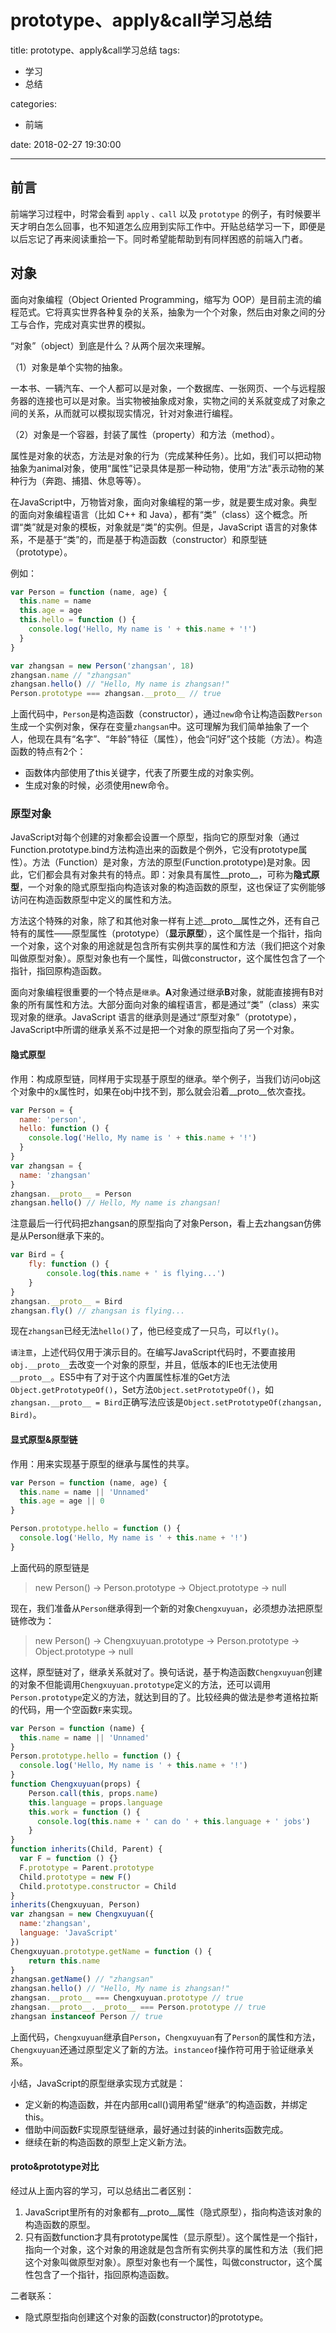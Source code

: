 # prototype、apply&call学习总结

title: prototype、apply&call学习总结
tags:

- 学习
- 总结

categories:

- 前端

date: 2018-02-27 19:30:00

---

## 前言

前端学习过程中，时常会看到 `apply` `、call` 以及 `prototype` 的例子，有时候要半天才明白怎么回事，也不知道怎么应用到实际工作中。开贴总结学习一下，即便是以后忘记了再来阅读重拾一下。同时希望能帮助到有同样困惑的前端入门者。

<!-- more -->

## 对象

面向对象编程（Object Oriented Programming，缩写为 OOP）是目前主流的编程范式。它将真实世界各种复杂的关系，抽象为一个个对象，然后由对象之间的分工与合作，完成对真实世界的模拟。

“对象”（object）到底是什么？从两个层次来理解。

（1）对象是单个实物的抽象。

一本书、一辆汽车、一个人都可以是对象，一个数据库、一张网页、一个与远程服务器的连接也可以是对象。当实物被抽象成对象，实物之间的关系就变成了对象之间的关系，从而就可以模拟现实情况，针对对象进行编程。

（2）对象是一个容器，封装了属性（property）和方法（method）。

属性是对象的状态，方法是对象的行为（完成某种任务）。比如，我们可以把动物抽象为animal对象，使用“属性”记录具体是那一种动物，使用“方法”表示动物的某种行为（奔跑、捕猎、休息等等）。

在JavaScript中，万物皆对象，面向对象编程的第一步，就是要生成对象。典型的面向对象编程语言（比如 C++ 和 Java），都有“类”（class）这个概念。所谓“类”就是对象的模板，对象就是“类”的实例。但是，JavaScript 语言的对象体系，不是基于“类”的，而是基于构造函数（constructor）和原型链（prototype）。

例如：

``` JavaScript
var Person = function (name, age) {
  this.name = name
  this.age = age
  this.hello = function () {
    console.log('Hello, My name is ' + this.name + '!')
  }
}

var zhangsan = new Person('zhangsan', 18)
zhangsan.name // "zhangsan"
zhangsan.hello() // "Hello, My name is zhangsan!"
Person.prototype === zhangsan.__proto__ // true
```

上面代码中，`Person`是构造函数（constructor），通过`new`命令让构造函数`Person`生成一个实例对象，保存在变量`zhangsan`中。这可理解为我们简单抽象了一个人，他现在具有“名字”、“年龄”特征（属性），他会“问好”这个技能（方法）。构造函数的特点有2个：

- 函数体内部使用了this关键字，代表了所要生成的对象实例。
- 生成对象的时候，必须使用new命令。

### 原型对象

JavaScript对每个创建的对象都会设置一个原型，指向它的原型对象（通过Function.prototype.bind方法构造出来的函数是个例外，它没有prototype属性）。方法（Function）是对象，方法的原型(Function.prototype)是对象。因此，它们都会具有对象共有的特点。即：对象具有属性__proto__，可称为**隐式原型**，一个对象的隐式原型指向构造该对象的构造函数的原型，这也保证了实例能够访问在构造函数原型中定义的属性和方法。

方法这个特殊的对象，除了和其他对象一样有上述__proto__属性之外，还有自己特有的属性——原型属性（prototype）（**显示原型**），这个属性是一个指针，指向一个对象，这个对象的用途就是包含所有实例共享的属性和方法（我们把这个对象叫做原型对象）。原型对象也有一个属性，叫做constructor，这个属性包含了一个指针，指回原构造函数。

面向对象编程很重要的一个特点是`继承`。**A**对象通过继承**B**对象，就能直接拥有B对象的所有属性和方法。大部分面向对象的编程语言，都是通过“类”（class）来实现对象的继承。JavaScript 语言的继承则是通过“原型对象”（prototype），JavaScript中所谓的继承关系不过是把一个对象的原型指向了另一个对象。

#### 隐式原型

作用：构成原型链，同样用于实现基于原型的继承。举个例子，当我们访问obj这个对象中的x属性时，如果在obj中找不到，那么就会沿着__proto__依次查找。

``` JavaScript
var Person = {
  name: 'person',
  hello: function () {
    console.log('Hello, My name is ' + this.name + '!')
  }
}
var zhangsan = {
  name: 'zhangsan'
}
zhangsan.__proto__ = Person
zhangsan.hello() // Hello, My name is zhangsan!
```

注意最后一行代码把zhangsan的原型指向了对象Person，看上去zhangsan仿佛是从Person继承下来的。

``` JavaScript
var Bird = {
    fly: function () {
        console.log(this.name + ' is flying...')
    }
}
zhangsan.__proto__ = Bird
zhangsan.fly() // zhangsan is flying...
```

现在`zhangsan`已经无法`hello()`了，他已经变成了一只鸟，可以`fly()`。

`请注意`，上述代码仅用于演示目的。在编写JavaScript代码时，不要直接用`obj.__proto__`去改变一个对象的原型，并且，低版本的IE也无法使用`__proto__`。ES5中有了对于这个内置属性标准的Get方法`Object.getPrototypeOf()`，Set方法`Object.setPrototypeOf()`，如`zhangsan.__proto__ = Bird`正确写法应该是`Object.setPrototypeOf(zhangsan, Bird)`。

#### 显式原型&原型链

作用：用来实现基于原型的继承与属性的共享。

``` JavaScript
var Person = function (name, age) {
  this.name = name || 'Unnamed'
  this.age = age || 0
}

Person.prototype.hello = function () {
  console.log('Hello, My name is ' + this.name + '!')
}
```

上面代码的原型链是
> new Person() -> Person.prototype -> Object.prototype -> null

现在，我们准备从`Person`继承得到一个新的对象`Chengxuyuan`，必须想办法把原型链修改为：
> new Person() -> Chengxuyuan.prototype -> Person.prototype -> Object.prototype -> null

这样，原型链对了，继承关系就对了。换句话说，基于构造函数`Chengxuyuan`创建的对象不但能调用`Chengxuyuan.prototype`定义的方法，还可以调用`Person.prototype`定义的方法，就达到目的了。比较经典的做法是参考道格拉斯的代码，用一个空函数`F`来实现。

``` JavaScript
var Person = function (name) {
  this.name = name || 'Unnamed'
}
Person.prototype.hello = function () {
  console.log('Hello, My name is ' + this.name + '!')
}
function Chengxuyuan(props) {
    Person.call(this, props.name)
    this.language = props.language
    this.work = function () {
      console.log(this.name + ' can do ' + this.language + ' jobs')
    }
}
function inherits(Child, Parent) {
  var F = function () {}
  F.prototype = Parent.prototype
  Child.prototype = new F()
  Child.prototype.constructor = Child
}
inherits(Chengxuyuan, Person)
var zhangsan = new Chengxuyuan({
  name:'zhangsan',
  language: 'JavaScript'
})
Chengxuyuan.prototype.getName = function () {
    return this.name
}
zhangsan.getName() // "zhangsan"
zhangsan.hello() // "Hello, My name is zhangsan!"
zhangsan.__proto__ === Chengxuyuan.prototype // true
zhangsan.__proto__.__proto__ === Person.prototype // true
zhangsan instanceof Person // true
```

上面代码，`Chengxuyuan`继承自`Person`，`Chengxuyuan`有了`Person`的属性和方法，`Chengxuyuan`还通过原型定义了新的方法。`instanceof`操作符可用于验证继承关系。

小结，JavaScript的原型继承实现方式就是：

- 定义新的构造函数，并在内部用call()调用希望“继承”的构造函数，并绑定this。
- 借助中间函数F实现原型链继承，最好通过封装的inherits函数完成。
- 继续在新的构造函数的原型上定义新方法。

#### __proto__&prototype对比

经过从上面内容的学习，可以总结出二者区别：

1. JavaScript里所有的对象都有__proto__属性（隐式原型），指向构造该对象的构造函数的原型。
2. 只有函数function才具有prototype属性（显示原型）。这个属性是一个指针，指向一个对象，这个对象的用途就是包含所有实例共享的属性和方法（我们把这个对象叫做原型对象）。原型对象也有一个属性，叫做constructor，这个属性包含了一个指针，指回原构造函数。

二者联系：

- 隐式原型指向创建这个对象的函数(constructor)的prototype。

